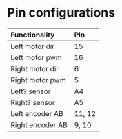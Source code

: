 # Pin configurations

| Functionality    | Pin    |
|:-----------------|:-------|
| Left motor dir   | 15     |
| Left motor pwm   | 16     |
| Right motor dir  | 6      |
| Right motor pwm  | 5      |
| Left? sensor     | A4     |
| Right? sensor    | A5     |
| Left encoder AB  | 11, 12 |
| Right encoder AB | 9, 10  |
